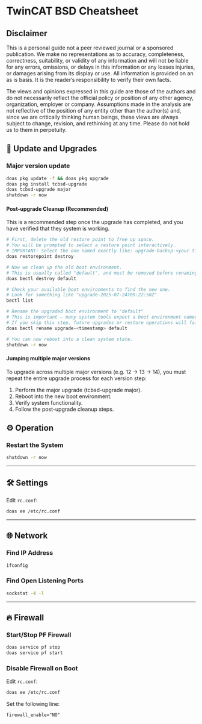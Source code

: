 # TwinCAT BSD Cheatsheet

## Disclaimer

This is a personal guide not a peer reviewed journal or a sponsored publication. We make
no representations as to accuracy, completeness, correctness, suitability, or validity of any
information and will not be liable for any errors, omissions, or delays in this information or any
losses injuries, or damages arising from its display or use. All information is provided on an as
is basis. It is the reader’s responsibility to verify their own facts.

The views and opinions expressed in this guide are those of the authors and do not
necessarily reflect the official policy or position of any other agency, organization, employer or
company. Assumptions made in the analysis are not reflective of the position of any entity
other than the author(s) and, since we are critically thinking human beings, these views are
always subject to change, revision, and rethinking at any time. Please do not hold us to them
in perpetuity.

## 🚀 Update and Upgrades

### Major version update

```bash
doas pkg update -f && doas pkg upgrade
doas pkg install tcbsd-upgrade
doas tcbsd-upgrade major
shutdown -r now
```

#### Post-upgrade Cleanup (Recommended)
This is a recommended step once the upgrade has completed, and you have verified that they system is working. 

```bash
# First, delete the old restore point to free up space.
# You will be prompted to select a restore point interactively.
# IMPORTANT: Select the one named exactly like: upgrade-backup-<your timestamp>
doas restorepoint destroy

# Now we clean up the old boot environment.
# This is usually called "default", and must be removed before renaming.
doas bectl destroy default

# Check your available boot environments to find the new one.
# Look for something like "upgrade-2025-07-24T09:22:50Z"
bectl list

# Rename the upgraded boot environment to "default"
# This is important — many system tools expect a boot environment named "default"
# If you skip this step, future upgrades or restore operations will fail
doas bectl rename upgrade-<timestamp> default

# You can now reboot into a clean system state.
shutdown -r now
```

#### Jumping multiple major versions

To upgrade across multiple major versions (e.g. 12 → 13 → 14), you must repeat the entire upgrade process for each version step:

1. Perform the major upgrade (tcbsd-upgrade major).
2. Reboot into the new boot environment.
3. Verify system functionality.
4. Follow the post-upgrade cleanup steps.


## ⚙️ Operation

### Restart the System

```bash
shutdown -r now
```

---

## 🛠️ Settings

Edit `rc.conf`:

```bash
doas ee /etc/rc.conf
```

---

## 🌐 Network

### Find IP Address

```bash
ifconfig
```

### Find Open Listening Ports

```bash
sockstat -4 -l
```

---

## 🔥 Firewall

### Start/Stop PF Firewall

```bash
doas service pf stop
doas service pf start
```

### Disable Firewall on Boot

Edit `rc.conf`:

```bash
doas ee /etc/rc.conf
```

Set the following line:

```
firewall_enable="NO"
```



